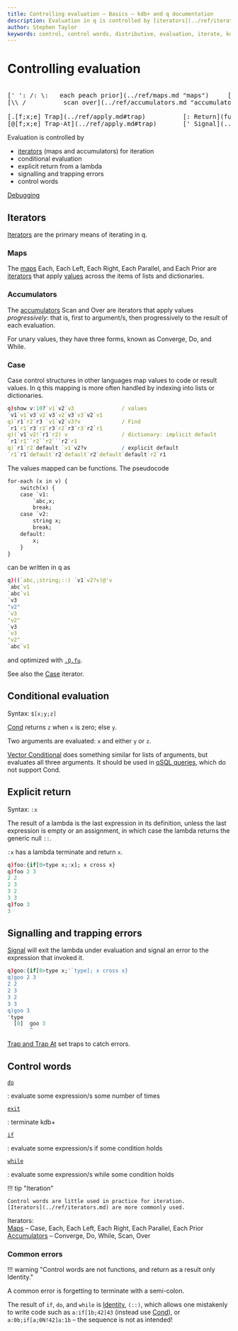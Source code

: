 ```yaml
---
title: Controlling evaluation – Basics – kdb+ and q documentation
description: Evaluation in q is controlled by [iterators](../ref/iterators.md) for iteration ; conditional evaluation; explicit return from a lambda; signalling and trapping errors; and control words.
author: Stephen Taylor
keywords: control, control words, distributive, evaluation, iterate, kdb+, operator, progressive, q, unary, word
---
```

# Controlling evaluation



<pre markdown="1" class="language-txt">

[' ': /: \:   each peach prior](../ref/maps.md "maps")     [\$[x;y;z] Cond](../ref/cond.md)
[\\ /          scan over](../ref/accumulators.md "accumulators")            [?[x;y;z] Vector Conditional](../ref/vector-conditional.md)

[.[f;x;e] Trap](../ref/apply.md#trap)          [: Return](function-notation.md#explicit-return)        [do](../ref/do.md)  [exit](../ref/exit.md)
[@[f;x;e] Trap-At](../ref/apply.md#trap)       [' Signal](../ref/signal.md)        [if](../ref/if.md)  [while](../ref/while.md)
</pre>

Evaluation is controlled by

-   [iterators](../ref/iterators.md) (maps and accumulators) for iteration
-   conditional evaluation
-   explicit return from a lambda
-   signalling and trapping errors
-   control words

<i class="fas fa-book-open"></i>
    [Debugging](debug.md)

## Iterators

[Iterators](../ref/iterators.md) are the primary means of iterating in q.


### Maps

The [maps](../ref/maps.md) Each, Each Left, Each Right, Each Parallel, and Each Prior are [iterators](../ref/iterators.md) that apply [values](glossary.md#applicable-value) across the items of lists and dictionaries.


### Accumulators

The [accumulators](../ref/accumulators.md) Scan and Over are iterators that apply values _progressively_: that is, first to argument/s, then progressively to the result of each evaluation.

For unary values, they have three forms, known as Converge, Do, and While.


### Case

Case control structures in other languages map values to code or result values. In q this mapping is more often handled by indexing into lists or dictionaries.

```q
q)show v:10?`v1`v2`v3               / values
`v1`v1`v3`v2`v3`v2`v3`v3`v2`v1
q)`r1`r2`r3 `v1`v2`v3?v             / Find
`r1`r1`r3`r2`r3`r2`r3`r3`r2`r1
q)(`v1`v2!`r1`r2) v                 / dictionary: implicit default
`r1`r1``r2``r2```r2`r1
q)`r1`r2`default `v1`v2?v           / explicit default
`r1`r1`default`r2`default`r2`default`default`r2`r1
```

The values mapped can be functions. The pseudocode

```txt
for-each (x in v) {
    switch(x) {
    case `v1:
        `abc,x;
        break;
    case `v2:
        string x;
        break;
    default:
        x;
    }
}
```

can be written in q as

```q
q)((`abc,;string;::) `v1`v2?v)@'v
`abc`v1
`abc`v1
`v3
"v2"
`v3
"v2"
`v3
`v3
"v2"
`abc`v1
```

and optimized with [`.Q.fu`](..//ref/dotq/#qfu-apply-unique).

See also the [Case](../ref/maps.md#case) iterator.


## Conditional evaluation

Syntax: `$[x;y;z]`

[Cond](../ref/cond.md) returns `z` when `x` is zero; else `y`.

Two arguments are evaluated: `x` and either `y` or `z`.

[Vector Conditional](../ref/vector-conditional.md) does something similar for lists of arguments, but evaluates all three arguments.
It should be used in [qSQL queries](qsql.md), which do not support Cond.


## Explicit return

Syntax: `:x`

The result of a lambda is the last expression in its definition, unless the last expression is empty or an assignment, in which case the lambda returns the generic null `::`.

`:x` has a lambda terminate and return `x`.

```q
q)foo:{if[0>type x;:x]; x cross x}
q)foo 2 3
2 2
2 3
3 2
3 3
q)foo 3
3
```

## Signalling and trapping errors

[Signal](../ref/signal.md) will exit the lambda under evaluation and signal an error to the expression that invoked it.

```q
q)goo:{if[0>type x;'`type]; x cross x}
q)goo 2 3
2 2
2 3
3 2
3 3
q)goo 3
'type
  [0]  goo 3
       ^
```

[Trap and Trap At](../ref/apply.md#trap) set traps to catch errors.


## Control words


[`do`](../ref/do.md)

: evaluate some expression/s some number of times

[`exit`](../ref/exit.md)

: terminate kdb+

[`if`](../ref/if.md)

: evaluate some expression/s if some condition holds

[`while`](../ref/while.md)

: evaluate some expression/s while some condition holds

!!! tip "Iteration"

    Control words are little used in practice for iteration.
    [Iterators](../ref/iterators.md) are more commonly used.

<i class="fas fa-book"></i> Iterators:
<br>
[Maps](../ref/maps.md) – Case, Each, Each Left, Each Right, Each Parallel, Each Prior<br>
[Accumulators](../ref/accumulators.md) – Converge, Do, While, Scan, Over


### Common errors

!!! warning "Control words are not functions, and return as a result only Identity."

A common error is forgetting to terminate with a semi-colon.

The result of `if`, `do`, and `while` is [Identity](../ref/identity.md), `(::)`, which allows one mistakenly to write code such as `a:if[1b;42]43` (instead use [Cond](../ref/cond.md)), or `a:0b;if[a;0N!42]a:1b` – the sequence is not as intended!


